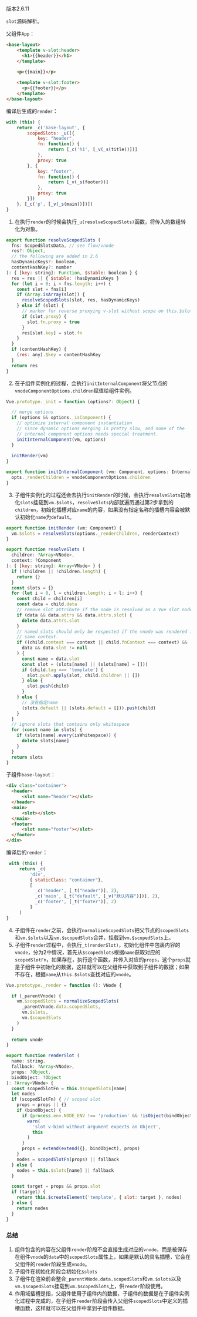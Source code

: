 版本2.6.11

`slot`源码解析。

父组件`App`：

```html
<base-layout>
    <template v-slot:header>
      <h1>{{header}}</h1>
    </template>
    
	<p>{{main}}</p>

    <template v-slot:footer>
      <p>{{footer}}</p>
    </template>
</base-layout>
```

编译后生成的`render`：

```javascript
with (this) {
    return _c('base-layout', {
        scopedSlots: _u([{
            key: "header",
            fn: function() {
                return [_c('h1', [_v(_s(title))])]
            },
            proxy: true
        }, {
            key: "footer",
            fn: function() {
                return [_v(_s(footer))]
            },
            proxy: true
        }])
    }, [_c('p', [_v(_s(main))])])
}
```

1. 在执行`render`的时候会执行`_u(resolveScopedSlots)`函数，将传入的数组转化为对象。

```javascript
export function resolveScopedSlots (
  fns: ScopedSlotsData, // see flow/vnode
  res?: Object,
  // the following are added in 2.6
  hasDynamicKeys?: boolean,
  contentHashKey?: number
): { [key: string]: Function, $stable: boolean } {
  res = res || { $stable: !hasDynamicKeys }
  for (let i = 0; i < fns.length; i++) {
    const slot = fns[i]
    if (Array.isArray(slot)) {
      resolveScopedSlots(slot, res, hasDynamicKeys)
    } else if (slot) {
      // marker for reverse proxying v-slot without scope on this.$slots
      if (slot.proxy) {
        slot.fn.proxy = true
      }
      res[slot.key] = slot.fn
    }
  }
  if (contentHashKey) {
    (res: any).$key = contentHashKey
  }
  return res
}
```

2. 在子组件实例化的过程，会执行`initInternalComponent`将父节点的`vnodeComponentOptions.children`赋值给组件实例。

```javascript
Vue.prototype._init = function (options?: Object) {

  // merge options
  if (options && options._isComponent) {
    // optimize internal component instantiation
    // since dynamic options merging is pretty slow, and none of the
    // internal component options needs special treatment.
    initInternalComponent(vm, options)
  }
    
  initRender(vm)
}

export function initInternalComponent (vm: Component, options: InternalComponentOptions) {
  opts._renderChildren = vnodeComponentOptions.children
}
```

3. 子组件实例化的过程还会去执行`initRender`的时候，会执行`resolveSlots`初始化`slots`挂载到`vm.$slots`，`resolveSlots`内部就遍历通过第2步拿到的`children`，初始化插槽对应`name`的内容，如果没有指定名称的插槽内容会被默认初始化`name`为`default`。

```javascript
export function initRender (vm: Component) {
  vm.$slots = resolveSlots(options._renderChildren, renderContext)
}

export function resolveSlots (
  children: ?Array<VNode>,
  context: ?Component
): { [key: string]: Array<VNode> } {
  if (!children || !children.length) {
    return {}
  }
  const slots = {}
  for (let i = 0, l = children.length; i < l; i++) {
    const child = children[i]
    const data = child.data
    // remove slot attribute if the node is resolved as a Vue slot node
    if (data && data.attrs && data.attrs.slot) {
      delete data.attrs.slot
    }
    // named slots should only be respected if the vnode was rendered in the
    // same context.
    if ((child.context === context || child.fnContext === context) &&
      data && data.slot != null
    ) {
      const name = data.slot
      const slot = (slots[name] || (slots[name] = []))
      if (child.tag === 'template') {
        slot.push.apply(slot, child.children || [])
      } else {
        slot.push(child)
      }
    } else {
      // 没有指定name
      (slots.default || (slots.default = [])).push(child)
    }
  }
  // ignore slots that contains only whitespace
  for (const name in slots) {
    if (slots[name].every(isWhitespace)) {
      delete slots[name]
    }
  }
  return slots
}
```



子组件`base-layout`：

```html
<div class="container">
  <header>
      <slot name="header"></slot>
  </header>
  <main>
      <slot></slot>
  </main>
  <footer>
      <slot name="footer"></slot>
  </footer>
</div>
```

编译后的`render`：

```javascript
 with (this) {
     return _c(
         'div', 
         { staticClass: "container"}, 
         [
           _c('header', [_t("header")], 2), 
           _c('main', [_t("default", [_v("默认内容")])], 2),
           _c('footer', [_t("footer")], 2)
     	 ]
     )
}
```

4. 子组件在`render`之前，会执行`normalizeScopedSlots`把父节点的`scopedSlots`和`vm.$slots`以及`vm.$scopedSlots`合并，挂载到`vm.$scopedSlots`上。
5. 子组件`render`过程中，会执行`_t(renderSlot)`，初始化组件中包裹内容的`vnode`，分为2中情况，首先从`$scopedSlots`根据`name`获取对应的`scopedSlotFn`，如果存在，执行这个函数，并传入对应的`props`，这个`props`就是子组件中初始化的数据，这样就可以在父组件中获取到子组件的数据；如果不存在，根据`name`从`this.$slots`查找对应的`vnode`。

```javascript
Vue.prototype._render = function (): VNode {

  if (_parentVnode) {
    vm.$scopedSlots = normalizeScopedSlots(
      _parentVnode.data.scopedSlots,
      vm.$slots,
      vm.$scopedSlots
    )
  }
  
  return vnode
}

export function renderSlot (
  name: string,
  fallback: ?Array<VNode>,
  props: ?Object,
  bindObject: ?Object
): ?Array<VNode> {
  const scopedSlotFn = this.$scopedSlots[name]
  let nodes
  if (scopedSlotFn) { // scoped slot
    props = props || {}
    if (bindObject) {
      if (process.env.NODE_ENV !== 'production' && !isObject(bindObject)) {
        warn(
          'slot v-bind without argument expects an Object',
          this
        )
      }
      props = extend(extend({}, bindObject), props)
    }
    nodes = scopedSlotFn(props) || fallback
  } else {
    nodes = this.$slots[name] || fallback
  }

  const target = props && props.slot
  if (target) {
    return this.$createElement('template', { slot: target }, nodes)
  } else {
    return nodes
  }
}
```

### 总结

1. 组件包含的内容在父组件`render`阶段不会直接生成对应的`vnode`，而是被保存在组件`vnode`的`data`中的`scopedSlots`属性上，如果是默认的具名插槽，它会在父组件的`render`阶段生成`vnode`。
2. 子组件在初始化阶段会初始化`$slots`
3. 子组件在渲染前会整合`_parentVNode.data.scopedSlots`和`vm.$slots`以及`vm.$scopedSlots`挂载到`vm.$scopedSlots`上，供`render`阶段使用。
4. 作用域插槽是指，父组件使用子组件内的数据，子组件的数据是在子组件实例化过程中完成的，在子组件`render`阶段会传入父组件`scopedSlots`中定义的插槽函数，这样就可以在父组件中拿到子组件数据。

